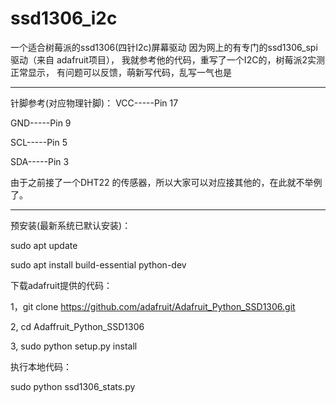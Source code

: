 # ssd1306_i2c
一个适合树莓派的ssd1306(四针I2c)屏幕驱动
因为网上的有专门的ssd1306_spi驱动（来自 adafruit项目），
我就参考他的代码，重写了一个I2C的，树莓派2实测正常显示，
有问题可以反馈，萌新写代码，乱写一气也是

-------------------

针脚参考(对应物理针脚)：
VCC-----Pin 17

GND-----Pin 9

SCL-----Pin 5

SDA-----Pin 3

由于之前接了一个DHT22 的传感器，所以大家可以对应接其他的，在此就不举例了。

--------------------


预安装(最新系统已默认安装)：

sudo apt update

sudo apt install build-essential python-dev


下载adafruit提供的代码：

1，git clone https://github.com/adafruit/Adafruit_Python_SSD1306.git

2, cd Adaffruit_Python_SSD1306

3, sudo python setup.py install


执行本地代码：

sudo python ssd1306_stats.py

